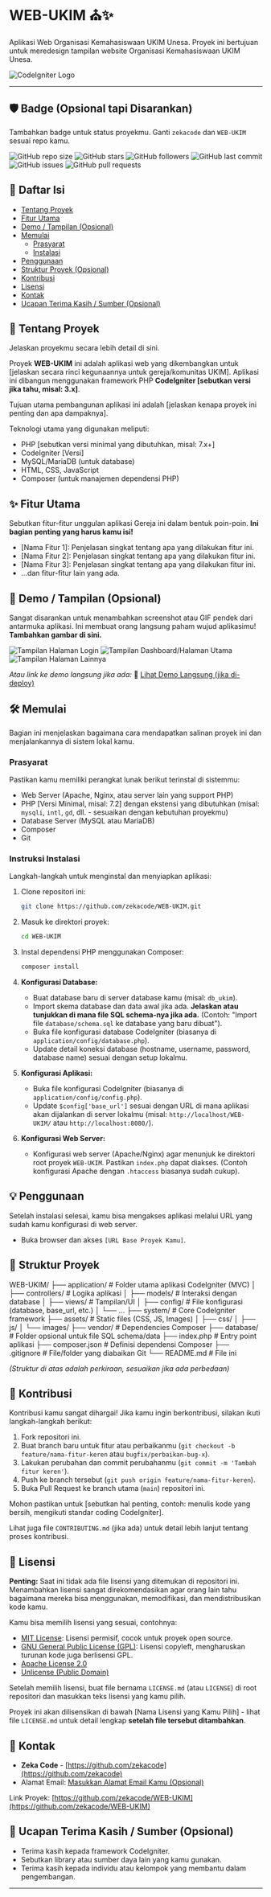 
# WEB-UKIM ⛪✨

Aplikasi Web Organisasi Kemahasiswaan UKIM Unesa. Proyek ini bertujuan untuk meredesign tampilan website Organisasi Kemahasiswaan UKIM Unesa.

<!-- Opsional: Tambahkan tagline super singkat atau fokus utama aplikasi -->

![CodeIgniter Logo](https://codeigniter.com/userguide3/images/ci-logo.png) 
<!-- Logo CodeIgniter ini sudah ada di repo kamu, bisa tetap dipakai -->

---

## 🛡️ Badge (Opsional tapi Disarankan)

Tambahkan badge untuk status proyekmu. Ganti `zekacode` dan `WEB-UKIM` sesuai repo kamu.

![GitHub repo size](https://img.shields.io/github/repo-size/zekacode/WEB-UKIM)
![GitHub stars](https://img.shields.io/github/stars/zekacode/WEB-UKIM?style=social)
![GitHub followers](https://img.shields.io/github/followers/zekacode?style=social)
![GitHub last commit](https://img.shields.io/github/last-commit/zekacode/WEB-UKIM)
![GitHub issues](https://img.shields.io/github/issues/zekacode/WEB-UKIM)
![GitHub pull requests](https://img.shields.io/github/issues-pr/zekacode/WEB-UKIM)
<!-- Badge lisensi akan berfungsi jika kamu menambahkan file LICENSE.md -->
<!-- ![License](https://img.shields.io/github/license/zekacode/WEB-UKIM) -->

<!-- Contoh badge lain jika perlu: -->
<!-- ![Build Status](https://img.shields.io/travis/zekacode/WEB-UKIM.svg) -->

## 📖 Daftar Isi

- [Tentang Proyek](#tentang-proyek)
- [Fitur Utama](#fitur-utama)
- [Demo / Tampilan (Opsional)](#demo--tampilan-opsional)
- [Memulai](#memulai)
    - [Prasyarat](#prasyarat)
    - [Instalasi](#instruksi-instalasi)
- [Penggunaan](#penggunaan)
- [Struktur Proyek (Opsional)](#struktur-proyek-opsional)
- [Kontribusi](#kontribusi)
- [Lisensi](#lisensi)
- [Kontak](#kontak)
- [Ucapan Terima Kasih / Sumber (Opsional)](#ucapan-terima-kasih--sumber-opsional)

## 🚀 Tentang Proyek

Jelaskan proyekmu secara lebih detail di sini.

Proyek **WEB-UKIM** ini adalah aplikasi web yang dikembangkan untuk [jelaskan secara rinci kegunaannya untuk gereja/komunitas UKIM]. Aplikasi ini dibangun menggunakan framework PHP **CodeIgniter [sebutkan versi jika tahu, misal: 3.x]**.

Tujuan utama pembangunan aplikasi ini adalah [jelaskan kenapa proyek ini penting dan apa dampaknya].

Teknologi utama yang digunakan meliputi:
*   PHP [sebutkan versi minimal yang dibutuhkan, misal: 7.x+]
*   CodeIgniter [Versi]
*   MySQL/MariaDB (untuk database)
*   HTML, CSS, JavaScript
*   Composer (untuk manajemen dependensi PHP)

## ✨ Fitur Utama

Sebutkan fitur-fitur unggulan aplikasi Gereja ini dalam bentuk poin-poin. **Ini bagian penting yang harus kamu isi!**

*   [Nama Fitur 1]: Penjelasan singkat tentang apa yang dilakukan fitur ini.
*   [Nama Fitur 2]: Penjelasan singkat tentang apa yang dilakukan fitur ini.
*   [Nama Fitur 3]: Penjelasan singkat tentang apa yang dilakukan fitur ini.
*   ...dan fitur-fitur lain yang ada.

## 📸 Demo / Tampilan (Opsional)

Sangat disarankan untuk menambahkan screenshot atau GIF pendek dari antarmuka aplikasi. Ini membuat orang langsung paham wujud aplikasimu! **Tambahkan gambar di sini.**

![Tampilan Halaman Login](link_gambar_screenshot_login.png)
![Tampilan Dashboard/Halaman Utama](link_gambar_screenshot_dashboard.png)
![Tampilan Halaman Lainnya](link_gambar_screenshot_lainnya.png)

*Atau link ke demo langsung jika ada:*
🔗 [Lihat Demo Langsung (jika di-deploy)](link_demo_aplikasi.com)

## 🛠️ Memulai

Bagian ini menjelaskan bagaimana cara mendapatkan salinan proyek ini dan menjalankannya di sistem lokal kamu.

### Prasyarat

Pastikan kamu memiliki perangkat lunak berikut terinstal di sistemmu:

*   Web Server (Apache, Nginx, atau server lain yang support PHP)
*   PHP [Versi Minimal, misal: 7.2] dengan ekstensi yang dibutuhkan (misal: `mysqli`, `intl`, `gd`, dll. - sesuaikan dengan kebutuhan proyekmu)
*   Database Server (MySQL atau MariaDB)
*   Composer
*   Git

### Instruksi Instalasi

Langkah-langkah untuk menginstal dan menyiapkan aplikasi:

1.  Clone repositori ini:
    ```bash
    git clone https://github.com/zekacode/WEB-UKIM.git
    ```
2.  Masuk ke direktori proyek:
    ```bash
    cd WEB-UKIM
    ```
3.  Instal dependensi PHP menggunakan Composer:
    ```bash
    composer install
    ```
4.  **Konfigurasi Database:**
    *   Buat database baru di server database kamu (misal: `db_ukim`).
    *   Import skema database dan data awal jika ada. **Jelaskan atau tunjukkan di mana file SQL schema-nya jika ada.** (Contoh: "Import file `database/schema.sql` ke database yang baru dibuat").
    *   Buka file konfigurasi database CodeIgniter (biasanya di `application/config/database.php`).
    *   Update detail koneksi database (hostname, username, password, database name) sesuai dengan setup lokalmu.

5.  **Konfigurasi Aplikasi:**
    *   Buka file konfigurasi CodeIgniter (biasanya di `application/config/config.php`).
    *   Update `$config['base_url']` sesuai dengan URL di mana aplikasi akan dijalankan di server lokalmu (misal: `http://localhost/WEB-UKIM/` atau `http://localhost:8080/`).

6.  **Konfigurasi Web Server:**
    *   Konfigurasi web server (Apache/Nginx) agar menunjuk ke direktori root proyek `WEB-UKIM`. Pastikan `index.php` dapat diakses. (Contoh konfigurasi Apache dengan `.htaccess` biasanya sudah cukup).

## 💡 Penggunaan

Setelah instalasi selesai, kamu bisa mengakses aplikasi melalui URL yang sudah kamu konfigurasi di web server.

*   Buka browser dan akses `[URL Base Proyek Kamu]`.

## 📁 Struktur Proyek
WEB-UKIM/
├── application/ # Folder utama aplikasi CodeIgniter (MVC)
│ ├── controllers/ # Logika aplikasi
│ ├── models/ # Interaksi dengan database
│ ├── views/ # Tampilan/UI
│ ├── config/ # File konfigurasi (database, base_url, etc.)
│ └── ...
├── system/ # Core CodeIgniter framework
├── assets/ # Static files (CSS, JS, Images)
│ ├── css/
│ ├── js/
│ └── images/
├── vendor/ # Dependencies Composer
├── database/ # Folder opsional untuk file SQL schema/data
├── index.php # Entry point aplikasi
├── composer.json # Definisi dependensi Composer
├── .gitignore # File/folder yang diabaikan Git
└── README.md # File ini

*(Struktur di atas adalah perkiraan, sesuaikan jika ada perbedaan)*

## 🤝 Kontribusi

Kontribusi kamu sangat dihargai! Jika kamu ingin berkontribusi, silakan ikuti langkah-langkah berikut:

1.  Fork repositori ini.
2.  Buat branch baru untuk fitur atau perbaikanmu (`git checkout -b feature/nama-fitur-keren` atau `bugfix/perbaikan-bug-x`).
3.  Lakukan perubahan dan commit perubahanmu (`git commit -m 'Tambah fitur keren'`).
4.  Push ke branch tersebut (`git push origin feature/nama-fitur-keren`).
5.  Buka Pull Request ke branch utama (`main`) repositori ini.

Mohon pastikan untuk [sebutkan hal penting, contoh: menulis kode yang bersih, mengikuti standar coding CodeIgniter].

Lihat juga file `CONTRIBUTING.md` (jika ada) untuk detail lebih lanjut tentang proses kontribusi.

## 📄 Lisensi

**Penting:** Saat ini tidak ada file lisensi yang ditemukan di repositori ini. Menambahkan lisensi sangat direkomendasikan agar orang lain tahu bagaimana mereka bisa menggunakan, memodifikasi, dan mendistribusikan kode kamu.

Kamu bisa memilih lisensi yang sesuai, contohnya:

*   [MIT License](https://opensource.org/licenses/MIT): Lisensi permisif, cocok untuk proyek open source.
*   [GNU General Public License (GPL)](https://www.gnu.org/licenses/gpl-3.0.en.html): Lisensi copyleft, mengharuskan turunan kode juga berlisensi GPL.
*   [Apache License 2.0](https://opensource.org/licenses/Apache-2.0)
*   [Unlicense (Public Domain)](https://unlicense.org/)

Setelah memilih lisensi, buat file bernama `LICENSE.md` (atau `LICENSE`) di root repositori dan masukkan teks lisensi yang kamu pilih.

Proyek ini akan dilisensikan di bawah [Nama Lisensi yang Kamu Pilih] - lihat file `LICENSE.md` untuk detail lengkap **setelah file tersebut ditambahkan**.

## 📧 Kontak

*   **Zeka Code** - [https://github.com/zekacode](https://github.com/zekacode)
*   Alamat Email: [Masukkan Alamat Email Kamu (Opsional)](mailto:emailkamu@example.com)

Link Proyek: [https://github.com/zekacode/WEB-UKIM](https://github.com/zekacode/WEB-UKIM)

## 🙏 Ucapan Terima Kasih / Sumber (Opsional)

*   Terima kasih kepada framework CodeIgniter.
*   Sebutkan library atau sumber daya lain yang kamu gunakan.
*   Terima kasih kepada individu atau kelompok yang membantu dalam pengembangan.

---
